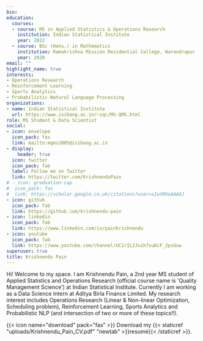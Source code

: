 ```yaml
---
bio:
education:
  courses:
  - course: MS in Applied Statistics & Operations Research
    institution: Indian Statistical Institute
    year: 2022
  - course: BSc (Hons.) in Mathematics
    institution: Ramakrishna Mission Residential College, Narendrapur
    year: 2020
email: ""
highlight_name: true
interests:
- Operations Research
- Reinforcement Learning
- Sports Analytics
- Probabilistic Natural Language Processing
organizations:
- name: Indian Statistical Institute
  url: https://www.isibang.ac.in/~sqc/MS-QMS.html
role: MS Student & Data Scientist
social:
- icon: envelope
  icon_pack: fas
  link: mailto:mqms2005@isibang.ac.in
- display:
    header: true
  icon: twitter
  icon_pack: fab
  label: Follow me on Twitter
  link: https://twitter.com/KrishnenduPain
# - icon: graduation-cap
#  icon_pack: fas
#  link: https://scholar.google.co.uk/citations?user=sIwtMXoAAAAJ
- icon: github
  icon_pack: fab
  link: https://github.com/krishnendu-pain
- icon: linkedin
  icon_pack: fab
  link: https://www.linkedin.com/in/painkrishnendu
- icon: youtube
  icon_pack: fab
  link: https://www.youtube.com/channel/UC1rIL2Jvih7xuDcF_2psGuw
superuser: true
title: Krishnendu Pain
---
```


Hi! Welcome to my space. I am Krishnendu Pain, a 2nd year MS student of Applied Statistics and Operations Research (official course name is 'Quality Management Science') at Indian Statistical Institute. Currently I am working as a Data Science Intern at Aditya Birla Finance Limited. My research interest includes Operations Research (Linear & Non-linear Optimization, Scheduling problem), Reinforcement Learning, Sports Analytics and Probabilistic NLP (and intersection of two or more of these topics!!).

{{< icon name="download" pack="fas" >}} Download my {{< staticref "uploads/Krishnendu_Pain_CV.pdf" "newtab" >}}resumé{{< /staticref >}}.
